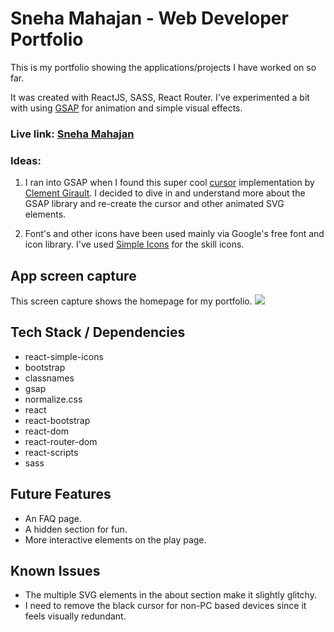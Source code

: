 # Sneha Mahajan - Web Developer Portfolio

This is my portfolio showing the applications/projects I have worked on so far. 

It was created with ReactJS, SASS, React Router. I've experimented a bit with using [GSAP](https://github.com/greensock/GSAP) for animation and simple visual effects.  

### Live link: [Sneha Mahajan](https://snehakmahajan.com/)

### Ideas:
1. I ran into GSAP when I found this super cool [cursor](https://codepen.io/clementGir/pen/RQqvQx) implementation by [Clement Girault](http://clementgirault.com/). I decided to dive in and understand more about the GSAP library and re-create the cursor and other animated SVG elements.

2. Font's and other icons have been used mainly via Google's free font and icon library. I've used [Simple Icons](https://github.com/simple-icons/simple-icons) for the skill icons. 


## App screen capture

This screen capture shows the homepage for my portfolio.
![](public/images/PortfolioScreenCapture_AdobeExpress.gif)

## Tech Stack / Dependencies

- react-simple-icons
- bootstrap
- classnames
- gsap
- normalize.css
- react 
- react-bootstrap
- react-dom
- react-router-dom
- react-scripts
- sass

## Future Features

- An FAQ page.
- A hidden section for fun.
- More interactive elements on the play page.

## Known Issues

- The multiple SVG elements in the about section make it slightly glitchy.
- I need to remove the black cursor for non-PC based devices since it feels visually redundant. 
